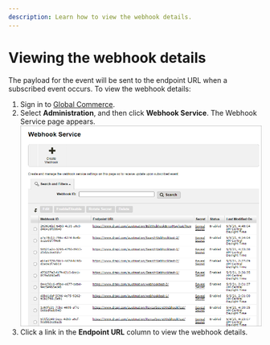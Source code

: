```yaml
---
description: Learn how to view the webhook details.
---
```


# Viewing the webhook details

The payload for the event will be sent to the endpoint URL when a subscribed event occurs. To view the webhook details:&#x20;

1. Sign in to [Global Commerce](https://gc.digitalriver.com/gc/ent/login.do).
2. Select **Administration**, and then click **Webhook Service**. The Webhook Service page appears.\
   &#x20;<img src="../../../.gitbook/assets/Webhook-Service (1).png" alt="" data-size="original">
3. Click a link in the **Endpoint URL** column to view the webhook details.
